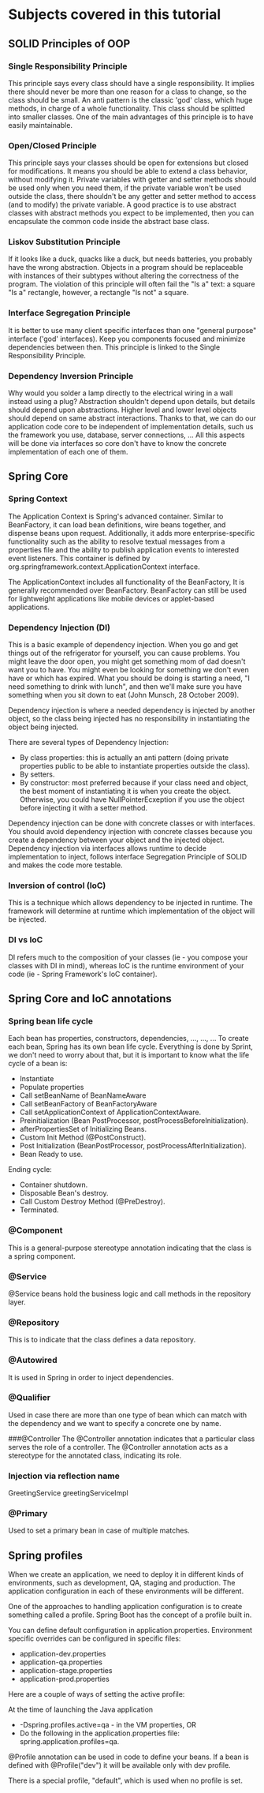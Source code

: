 # Subjects covered in this tutorial

## SOLID Principles of OOP

### Single Responsibility Principle
This principle says every class should have a single responsibility. It implies there should never be more than one reason for a class to change, so the class should be small.
An anti pattern is the classic 'god' class, which huge methods, in charge of a whole functionality. This class should be splitted into smaller classes.
One of the main advantages of this principle is to have easily maintainable.

### Open/Closed Principle
This principle says your classes should be open for extensions but closed for modifications. It means you should be able to extend a class behavior, without modifying it.
Private variables with getter and setter methods should be used only when you need them, if the private variable won't be used outside the class, there shouldn't be any getter and setter method to access (and to modify) the private variable.
A good practice is to use abstract classes with abstract methods you expect to be implemented, then you can encapsulate the common code inside the abstract base class.

### Liskov Substitution Principle
If it looks like a duck, quacks like a duck, but needs batteries, you probably have the wrong abstraction.
Objects in a program should be replaceable with instances of their subtypes without altering the correctness of the program.
The violation of this principle will often fail the "Is a" text: a square "Is a" rectangle, however, a rectangle "Is not" a square.

### Interface Segregation Principle
It is better to use many client specific interfaces than one "general purpose" interface ('god' interfaces). Keep you components focused and minimize dependencies between then. This principle is linked to the Single Responsibility Principle.

### Dependency Inversion Principle
Why would you solder a lamp directly to the electrical wiring in a wall instead using a plug? Abstraction shouldn't depend upon details, but details should depend upon abstractions. Higher level and lower level objects should depend on same abstract interactions. Thanks to that, we can do our application code core to be independent of implementation details, such us the framework you use, database, server connections, ... All this aspects will be done via interfaces so core don't have to know the concrete implementation of each one of them.

## Spring Core

### Spring Context
The Application Context is Spring's advanced container. Similar to BeanFactory, it can load bean definitions, wire beans together, and dispense beans upon request. Additionally, it adds more enterprise-specific functionality such as the ability to resolve textual messages from a properties file and the ability to publish application events to interested event listeners. This container is defined by org.springframework.context.ApplicationContext interface.

The ApplicationContext includes all functionality of the BeanFactory, It is generally recommended over BeanFactory. BeanFactory can still be used for lightweight applications like mobile devices or applet-based applications.

### Dependency Injection (DI)
This is a basic example of dependency injection. When you go and get things out of the refrigerator for yourself, you can cause problems. You might leave the door open, you might get something mom of dad doesn't want you to have. You might even be looking for something we don't even have or which has expired. What you should be doing is starting a need, "I need something to drink with lunch", and then we'll make sure you have something when you sit down to eat (John Munsch, 28 October 2009).

Dependency injection is where a needed dependency is injected by another object, so the class being injected has no responsibility in instantiating the object being injected.

There are several types of Dependency Injection:
 - By class properties: this is actually an anti pattern (doing private properties public to be able to instantiate properties outside the class).
 - By setters.
 - By constructor: most preferred because if your class need and object, the best moment of instantiating it is when you create the object. Otherwise, you could have NullPointerEcxeption if you use the object before injecting it with a setter method.
 
Dependency injection can be done with concrete classes or with interfaces. You should avoid dependency injection with concrete classes because you create a dependency between your object and the injected object.
Dependency injection via interfaces allows runtime to decide implementation to inject, follows interface Segregation Principle of SOLID and makes the code more testable.

### Inversion of control (IoC)
This is a technique which allows dependency to be injected in runtime. The framework will determine at runtime which implementation of the object will be injected.

### DI vs IoC
DI refers much to the composition of your classes (ie - you compose your classes with DI in mind), whereas IoC is the runtime environment of your code (ie - Spring Framework's IoC container).


## Spring Core and IoC annotations
### Spring bean life cycle
Each bean has properties, constructors, dependencies, ..., ..., ... To create each bean, Spring has its own bean life cycle.
Everything is done by Sprint, we don't need to worry about that, but it is important to know what the life cycle of a bean is:
 - Instantiate
 - Populate properties
 - Call setBeanName of BeanNameAware
 - Call setBeanFactory of BeanFactoryAware
 - Call setApplicationContext of ApplicationContextAware.
 - Preinitialization (Bean PostProcessor, postProcessBeforeInitialization).
 - afterPropertiesSet of Initializing Beans.
 - Custom Init Method (@PostConstruct).
 - Post Initialization (BeanPostProcessor, postProcessAfterInitialization).
 - Bean Ready to use.

Ending cycle:
 - Container shutdown.
 - Disposable Bean's destroy.
 - Call Custom Destroy Method (@PreDestroy).
 - Terminated.

### @Component
This is a general-purpose stereotype annotation indicating that the class is a spring component.

### @Service
@Service beans hold the business logic and call methods in the repository layer.

### @Repository
This is to indicate that the class defines a data repository.

### @Autowired
It is used in Spring in order to inject dependencies.

### @Qualifier
Used in case there are more than one type of bean which can match with the dependency and we want to specify a concrete one by name.

###@Controller
The @Controller annotation indicates that a particular class serves the role of a controller. The @Controller annotation acts as a stereotype for the annotated class, indicating its role.

### Injection via reflection name
GreetingService greetingServiceImpl

### @Primary
Used to set a primary bean in case of multiple matches.

## Spring profiles
When we create an application, we need to deploy it in different kinds of environments, such as development, QA, staging and production. The application configuration in each of these environments will be different.

One of the approaches to handling application configuration is to create something called a profile. Spring Boot has the concept of a profile built in.

You can define default configuration in application.properties. Environment specific overrides can be configured in specific files:
- application-dev.properties
- application-qa.properties
- application-stage.properties
- application-prod.properties

Here are a couple of ways of setting the active profile:

At the time of launching the Java application
- -Dspring.profiles.active=qa - in the VM properties, OR
- Do the following in the application.properties file:
spring.application.profiles=qa.

@Profile annotation can be used in code to define your beans. If a bean is defined with @Profile("dev") it will be available only with dev profile.

There is a special profile, "default", which is used when no profile is set.